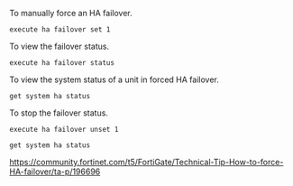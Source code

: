 To manually force an HA failover.
```
execute ha failover set 1
```


To view the failover status.
```
execute ha failover status
```

To view the system status of a unit in forced HA failover.
```
get system ha status
```

To stop the failover status.
```
execute ha failover unset 1
```
```
get system ha status 
```


https://community.fortinet.com/t5/FortiGate/Technical-Tip-How-to-force-HA-failover/ta-p/196696
